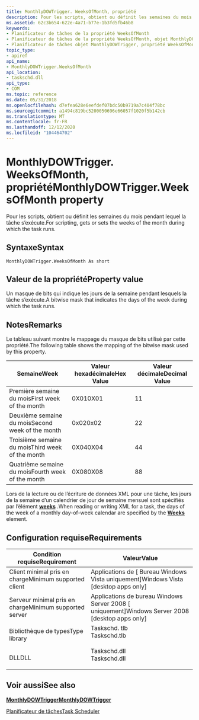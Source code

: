 ```yaml
---
title: MonthlyDOWTrigger. WeeksOfMonth, propriété
description: Pour les scripts, obtient ou définit les semaines du mois pendant lequel la tâche s’exécute.
ms.assetid: 62c3b654-622e-4a71-b77e-1b3fd5fb46b8
keywords:
- Planificateur de tâches de la propriété WeeksOfMonth
- Planificateur de tâches de la propriété WeeksOfMonth, objet MonthlyDOWTrigger
- Planificateur de tâches objet MonthlyDOWTrigger, propriété WeeksOfMonth
topic_type:
- apiref
api_name:
- MonthlyDOWTrigger.WeeksOfMonth
api_location:
- taskschd.dll
api_type:
- COM
ms.topic: reference
ms.date: 05/31/2018
ms.openlocfilehash: d7efea628e6eefdef07bdc50b9719a7c404f78bc
ms.sourcegitcommit: a1494c819bc5200050696e66057f1020f5b142cb
ms.translationtype: MT
ms.contentlocale: fr-FR
ms.lasthandoff: 12/12/2020
ms.locfileid: "104464702"
---
```

# <a name="monthlydowtriggerweeksofmonth-property"></a><span data-ttu-id="c6ca1-106">MonthlyDOWTrigger. WeeksOfMonth, propriété</span><span class="sxs-lookup"><span data-stu-id="c6ca1-106">MonthlyDOWTrigger.WeeksOfMonth property</span></span>

<span data-ttu-id="c6ca1-107">Pour les scripts, obtient ou définit les semaines du mois pendant lequel la tâche s’exécute.</span><span class="sxs-lookup"><span data-stu-id="c6ca1-107">For scripting, gets or sets the weeks of the month during which the task runs.</span></span>

## <a name="syntax"></a><span data-ttu-id="c6ca1-108">Syntaxe</span><span class="sxs-lookup"><span data-stu-id="c6ca1-108">Syntax</span></span>


```VB
MonthlyDOWTrigger.WeeksOfMonth As short
```



## <a name="property-value"></a><span data-ttu-id="c6ca1-109">Valeur de la propriété</span><span class="sxs-lookup"><span data-stu-id="c6ca1-109">Property value</span></span>

<span data-ttu-id="c6ca1-110">Un masque de bits qui indique les jours de la semaine pendant lesquels la tâche s’exécute.</span><span class="sxs-lookup"><span data-stu-id="c6ca1-110">A bitwise mask that indicates the days of the week during which the task runs.</span></span>

## <a name="remarks"></a><span data-ttu-id="c6ca1-111">Notes</span><span class="sxs-lookup"><span data-stu-id="c6ca1-111">Remarks</span></span>

<span data-ttu-id="c6ca1-112">Le tableau suivant montre le mappage du masque de bits utilisé par cette propriété.</span><span class="sxs-lookup"><span data-stu-id="c6ca1-112">The following table shows the mapping of the bitwise mask used by this property.</span></span>



| <span data-ttu-id="c6ca1-113">Semaine</span><span class="sxs-lookup"><span data-stu-id="c6ca1-113">Week</span></span>                     | <span data-ttu-id="c6ca1-114">Valeur hexadécimale</span><span class="sxs-lookup"><span data-stu-id="c6ca1-114">Hex Value</span></span> | <span data-ttu-id="c6ca1-115">Valeur décimale</span><span class="sxs-lookup"><span data-stu-id="c6ca1-115">Decimal Value</span></span> |
|--------------------------|-----------|---------------|
| <span data-ttu-id="c6ca1-116">Première semaine du mois</span><span class="sxs-lookup"><span data-stu-id="c6ca1-116">First week of the month</span></span>  | <span data-ttu-id="c6ca1-117">0X01</span><span class="sxs-lookup"><span data-stu-id="c6ca1-117">0X01</span></span>      | <span data-ttu-id="c6ca1-118">1</span><span class="sxs-lookup"><span data-stu-id="c6ca1-118">1</span></span>             |
| <span data-ttu-id="c6ca1-119">Deuxième semaine du mois</span><span class="sxs-lookup"><span data-stu-id="c6ca1-119">Second week of the month</span></span> | <span data-ttu-id="c6ca1-120">0x02</span><span class="sxs-lookup"><span data-stu-id="c6ca1-120">0x02</span></span>      | <span data-ttu-id="c6ca1-121">2</span><span class="sxs-lookup"><span data-stu-id="c6ca1-121">2</span></span>             |
| <span data-ttu-id="c6ca1-122">Troisième semaine du mois</span><span class="sxs-lookup"><span data-stu-id="c6ca1-122">Third week of the month</span></span>  | <span data-ttu-id="c6ca1-123">0X04</span><span class="sxs-lookup"><span data-stu-id="c6ca1-123">0X04</span></span>      | <span data-ttu-id="c6ca1-124">4</span><span class="sxs-lookup"><span data-stu-id="c6ca1-124">4</span></span>             |
| <span data-ttu-id="c6ca1-125">Quatrième semaine du mois</span><span class="sxs-lookup"><span data-stu-id="c6ca1-125">Fourth week of the month</span></span> | <span data-ttu-id="c6ca1-126">0X08</span><span class="sxs-lookup"><span data-stu-id="c6ca1-126">0X08</span></span>      | <span data-ttu-id="c6ca1-127">8</span><span class="sxs-lookup"><span data-stu-id="c6ca1-127">8</span></span>             |



 

<span data-ttu-id="c6ca1-128">Lors de la lecture ou de l’écriture de données XML pour une tâche, les jours de la semaine d’un calendrier de jour de semaine mensuel sont spécifiés par l’élément [**weeks**](taskschedulerschema-weeks-monthlydayofweekscheduletype-element.md) .</span><span class="sxs-lookup"><span data-stu-id="c6ca1-128">When reading or writing XML for a task, the days of the week of a monthly day-of-week calendar are specified by the [**Weeks**](taskschedulerschema-weeks-monthlydayofweekscheduletype-element.md) element.</span></span>

## <a name="requirements"></a><span data-ttu-id="c6ca1-129">Configuration requise</span><span class="sxs-lookup"><span data-stu-id="c6ca1-129">Requirements</span></span>



| <span data-ttu-id="c6ca1-130">Condition requise</span><span class="sxs-lookup"><span data-stu-id="c6ca1-130">Requirement</span></span> | <span data-ttu-id="c6ca1-131">Valeur</span><span class="sxs-lookup"><span data-stu-id="c6ca1-131">Value</span></span> |
|-------------------------------------|-----------------------------------------------------------------------------------------|
| <span data-ttu-id="c6ca1-132">Client minimal pris en charge</span><span class="sxs-lookup"><span data-stu-id="c6ca1-132">Minimum supported client</span></span><br/> | <span data-ttu-id="c6ca1-133">Applications de \[ Bureau Windows Vista uniquement\]</span><span class="sxs-lookup"><span data-stu-id="c6ca1-133">Windows Vista \[desktop apps only\]</span></span><br/>                                          |
| <span data-ttu-id="c6ca1-134">Serveur minimal pris en charge</span><span class="sxs-lookup"><span data-stu-id="c6ca1-134">Minimum supported server</span></span><br/> | <span data-ttu-id="c6ca1-135">Applications de bureau Windows Server 2008 \[ uniquement\]</span><span class="sxs-lookup"><span data-stu-id="c6ca1-135">Windows Server 2008 \[desktop apps only\]</span></span><br/>                                    |
| <span data-ttu-id="c6ca1-136">Bibliothèque de types</span><span class="sxs-lookup"><span data-stu-id="c6ca1-136">Type library</span></span><br/>             | <dl> <span data-ttu-id="c6ca1-137"><dt>Taskschd. tlb</dt></span><span class="sxs-lookup"><span data-stu-id="c6ca1-137"><dt>Taskschd.tlb</dt></span></span> </dl> |
| <span data-ttu-id="c6ca1-138">DLL</span><span class="sxs-lookup"><span data-stu-id="c6ca1-138">DLL</span></span><br/>                      | <dl> <span data-ttu-id="c6ca1-139"><dt>Taskschd.dll</dt></span><span class="sxs-lookup"><span data-stu-id="c6ca1-139"><dt>Taskschd.dll</dt></span></span> </dl> |



## <a name="see-also"></a><span data-ttu-id="c6ca1-140">Voir aussi</span><span class="sxs-lookup"><span data-stu-id="c6ca1-140">See also</span></span>

<dl> <dt>

[<span data-ttu-id="c6ca1-141">**MonthlyDOWTrigger**</span><span class="sxs-lookup"><span data-stu-id="c6ca1-141">**MonthlyDOWTrigger**</span></span>](monthlydowtrigger.md)
</dt> <dt>

[<span data-ttu-id="c6ca1-142">Planificateur de tâches</span><span class="sxs-lookup"><span data-stu-id="c6ca1-142">Task Scheduler</span></span>](task-scheduler-start-page.md)
</dt> </dl>

 

 





